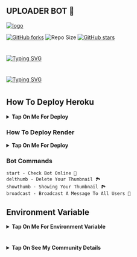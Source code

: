 ## UPLOADER BOT 🚀


[![logo](https://graph.org/file/a7af2d3ece56bbb1297aa.jpg)](https://telegram.dog/UploadLinkToFileBot)

[![GitHub forks](https://img.shields.io/github/forks/MaviMods/Uploader-Bot?&style=flat-square&logo=github)](https://github.com/MaviMods/Uploader-Bot/fork)
![Repo Size](https://img.shields.io/github/repo-size/MaviMods/Uploader-Bot?&style=flat-square&logo=github)
[![GitHub stars](https://img.shields.io/github/stars/MaviMods/Uploader-Bot?&style=flat-square&logo=github)](https://github.com/MavMods/Uploader-Bot/stargazers)

#
<a href="https://github.com/MaviMods"><img src="https://readme-typing-svg.herokuapp.com?font=Fira+Code&weight=47000&size=40&pause=1000&color=063EFF&random=false&width=750&lines=WELCOME+TO+UPLOADER+BOT+%F0%9F%9A%80;MADE+BY+%40MAVI+MODS+;FOLLOW+ME+%E2%9D%A4%EF%B8%8F" alt="Typing SVG" /></a>
#

#
<a href="https://github.com/MaviMods"><img src="https://readme-typing-svg.herokuapp.com?font=Fira+Code&weight=47000&size=40&pause=1000&color=FF0000&random=false&width=500&height=55&lines=GIVE+ME+A+STAR" alt="Typing SVG" /></a>

#

## How To Deploy Heroku

<b><details><summary>Tap On Me For Deploy</summary>

#

  ㅤ ㅤ   ㅤ <a href="https://github.com/MaviMods/Uploader-Bot/fork"><img alt="Fork and deploy" src="https://img.shields.io/badge/-Fork%20And%20Deploy-black?style=for-the-badge&logo=github&logoColor=white"/></a> 

#
  ㅤ<a href="https://dashboard.heroku.com/new?template=https%3A%2F%2Fgithub.com%2FMaviMods%2FUploader-Bot"><img alt="heroku" src="https://img.shields.io/badge/-Deploy%20To%20Heroku-purple?style=for-the-badge&logo=heroku&logoColor=white"/></a> 

</b>
</details>

### How To Deploy Render

<b><details><summary>Tap On Me For Deploy</summary>

- Runtime : `Python 3`
- Build Command : `pip install -r requirements.txt`
- Start Command : `gunicorn app:app & python3 bot.py`

</b>
</details>

### Bot Commands 
```
start - Check Bot Online 🔔
delthumb - Delete Your Thumbnail 🏞
showthumb - Showing Your Thumbnail 🏞
broadcast - Broadcast A Message To All Users 🌝

```

## Environment Variable

<b><details><summary>Tap On Me For Environment Variable</summary>

* `MAVI_ID` Get it From mytelegram.org

* `MAVI_HASH` Get it From mytelegram.org

* `MAVI_TOKEN` Get it from [@Botfather](https://t.me/botfather)

* `DATABASE_URL` Get It From MongoDB Web
Check How To Make MONGODB URL or [YouTube](https://youtu.be/VudXkbirhM8?feature=shared)

* `OWNER_ID` Your telegram I'd use this bot [@UploaderBot](https://telegram.dog/MaviupBot) and use `/info`

* `LOG_CHANNEL` Create a Private Channel and Send Any Message To That Channel and Forward to [@MissRose_bot](https://t.me/MissRose_bot) to Get Channel Id

* `UPDATES_CHANNEL` Get it From [@MissRose_bot](https://t.me/MissRose_bot)

</b>
</details>

#

<b><details><summary>Tap On See My Community Details</summary>

- Telegram Channel : [MaviMods ❤️‍🔥](https://t.me/MODSMAVI)
- Telegram Group : [Mavi Support Group 👀](https://t.me/NT_BOTS_SUPPORT)
- URL Uploader Bot : [Uploader Bot 🚀](https://t.me/MaviupBot)

</b>
</details>


